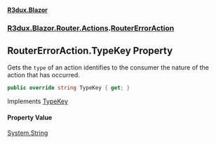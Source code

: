 #### [R3dux.Blazor](R3dux.Blazor.md 'R3dux.Blazor')
### [R3dux.Blazor.Router.Actions](R3dux.Blazor.md#R3dux.Blazor.Router.Actions 'R3dux.Blazor.Router.Actions').[RouterErrorAction](RouterErrorAction.md 'R3dux.Blazor.Router.Actions.RouterErrorAction')

## RouterErrorAction.TypeKey Property

Gets the `type` of an action identifies to the consumer the nature of the action that has occurred.

```csharp
public override string TypeKey { get; }
```

Implements [TypeKey](https://docs.microsoft.com/en-us/dotnet/api/R3dux.IKeyedAction.TypeKey 'R3dux.IKeyedAction.TypeKey')

#### Property Value
[System.String](https://docs.microsoft.com/en-us/dotnet/api/System.String 'System.String')